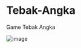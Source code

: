 # Tebak-Angka
Game Tebak Angka

![image](https://user-images.githubusercontent.com/59942697/157287713-6ddca367-e19d-4ee2-b41c-1d80d3ed8b71.png)
